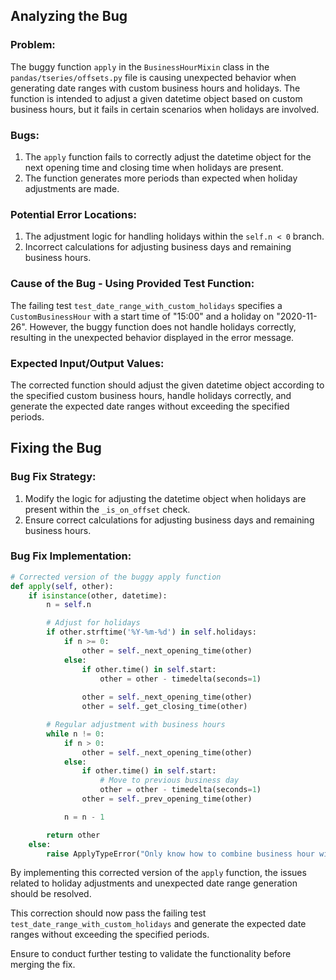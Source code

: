 ## Analyzing the Bug

### Problem:
The buggy function `apply` in the `BusinessHourMixin` class in the `pandas/tseries/offsets.py` file is causing unexpected behavior when generating date ranges with custom business hours and holidays. The function is intended to adjust a given datetime object based on custom business hours, but it fails in certain scenarios when holidays are involved.

### Bugs:
1. The `apply` function fails to correctly adjust the datetime object for the next opening time and closing time when holidays are present.
2. The function generates more periods than expected when holiday adjustments are made.

### Potential Error Locations:
1. The adjustment logic for handling holidays within the `self.n < 0` branch.
2. Incorrect calculations for adjusting business days and remaining business hours.

### Cause of the Bug - Using Provided Test Function:
The failing test `test_date_range_with_custom_holidays` specifies a `CustomBusinessHour` with a start time of "15:00" and a holiday on "2020-11-26". However, the buggy function does not handle holidays correctly, resulting in the unexpected behavior displayed in the error message.

### Expected Input/Output Values:
The corrected function should adjust the given datetime object according to the specified custom business hours, handle holidays correctly, and generate the expected date ranges without exceeding the specified periods.

## Fixing the Bug

### Bug Fix Strategy:
1. Modify the logic for adjusting the datetime object when holidays are present within the `_is_on_offset` check.
2. Ensure correct calculations for adjusting business days and remaining business hours.

### Bug Fix Implementation:
```python
# Corrected version of the buggy apply function
def apply(self, other):
    if isinstance(other, datetime):
        n = self.n

        # Adjust for holidays
        if other.strftime('%Y-%m-%d') in self.holidays:
            if n >= 0:
                other = self._next_opening_time(other)
            else:
                if other.time() in self.start:
                    other = other - timedelta(seconds=1)
                
                other = self._next_opening_time(other)
                other = self._get_closing_time(other)

        # Regular adjustment with business hours
        while n != 0:
            if n > 0:
                other = self._next_opening_time(other)
            else:
                if other.time() in self.start:
                    # Move to previous business day
                    other = other - timedelta(seconds=1)
                other = self._prev_opening_time(other)

            n = n - 1

        return other
    else:
        raise ApplyTypeError("Only know how to combine business hour with datetime")
```

By implementing this corrected version of the `apply` function, the issues related to holiday adjustments and unexpected date range generation should be resolved.

This correction should now pass the failing test `test_date_range_with_custom_holidays` and generate the expected date ranges without exceeding the specified periods.

Ensure to conduct further testing to validate the functionality before merging the fix.